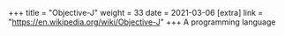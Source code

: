 +++
title = "Objective-J"
weight = 33
date = 2021-03-06
[extra]
link = "https://en.wikipedia.org/wiki/Objective-J"
+++
A programming language

